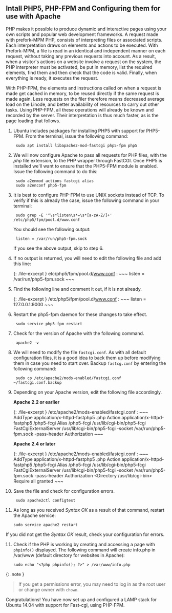 Intall PHP5, PHP-FPM and Configuring them for use with Apache
-------------------------------
PHP makes it possible to produce dynamic and interactive pages using your own scripts and popular web development frameworks. A request made with prefork-MPM PHP, consists of interpreting files or associated scripts. Each interpretation draws on elements and actions to be executed. With Prefork-MPM, a file is read in an identical and independent manner on each request, without taking any previous requests into account. As a result, when a visitor's actions on a website involve a request on the system, the PHP interpreter must be activated, be put in memory, list the required elements, find them and then check that the code is valid. Finally, when everything is ready, it executes the request.

With PHP-FPM, the elements and instructions called on when a request is made get cached in memory, to be reused directly if the same request is made again. Less requests on the filer therefore means decreased average load on the Linode, and better availability of resources to carry out other tasks. Using PHP-FPM, all these operations will already be known and recorded by the server. Their interpretation is thus much faster, as is the page loading that follows. 


1. Ubuntu includes packages for installing PHP5 with support for PHP5-FPM. From the terminal, issue the following command:

        sudo apt install libapache2-mod-fastcgi php5-fpm php5

2. We will now configure Apache to pass all requests for PHP files, with the _php_ file extension, to the PHP wrapper through FastCGI. Once PHP5 is installed we'll want to ensure that the PHP5-FPM module is enabled. Issue the following command to do this:

        sudo a2enmod actions fastcgi alias
        sudo a2enconf php5-fpm

3. It is best to configure PHP-FPM to use UNIX sockets instead of TCP. To verify if this is already the case, issue the following command in your terminal:

        sudo grep -E '^\s*listen\s*=\s*[a-zA-Z/]+' /etc/php5/fpm/pool.d/www.conf

    You should see the following output:

        listen = /var/run/php5-fpm.sock

    If you see the above output, skip to step 6.

3. If no output is returned, you will need to edit the following file and add this line:

    {: .file-excerpt } 
    etc/php5/fpm/pool.d/www.conf
    :   ~~~
        listen = /var/run/php5-fpm.sock
        ~~~

4. Find the following line and comment it out, if it is not already.

    {: .file-excerpt }
    /etc/php5/fpm/pool.d/www.conf
    :   ~~~
        listen = 127.0.0.1:9000
        ~~~

5. Restart the php5-fpm daemon for these changes to take effect.

        sudo service php5-fpm restart

6. Check for the version of Apache with the following command.

        apache2 -v

7. We will need to modify the file `fastcgi.conf`. As with all default configuration files, it is a good idea to back them up before modifying them in case you need to start over. Backup `fastcg.conf` by entering the following command:

        sudo cp /etc/apache2/mods-enabled/fastcgi.conf ~/fastcgi.conf.backup

8. Depending on your Apache version, edit the following file accordingly.

    **Apache 2.2 or earlier**

    {: .file-excerpt }
    /etc/apache2/mods-enabled/fastcgi.conf
    :   ~~~
        <IfModule mod_fastcgi.c>
         AddType application/x-httpd-fastphp5 .php
         Action application/x-httpd-fastphp5 /php5-fcgi
         Alias /php5-fcgi /usr/lib/cgi-bin/php5-fcgi
         FastCgiExternalServer /usr/lib/cgi-bin/php5-fcgi -socket /var/run/php5-fpm.sock -pass-header Authorization
        </IfModule>
        ~~~

    **Apache 2.4 or later**

    {: .file-excerpt }
    /etc/apache2/mods-enabled/fastcgi.conf
    :   ~~~
        <IfModule mod_fastcgi.c>
         AddType application/x-httpd-fastphp5 .php
         Action application/x-httpd-fastphp5 /php5-fcgi
         Alias /php5-fcgi /usr/lib/cgi-bin/php5-fcgi
         FastCgiExternalServer /usr/lib/cgi-bin/php5-fcgi -socket /var/run/php5-fpm.sock -pass-header Authorization
         <Directory /usr/lib/cgi-bin>
          Require all granted
         </Directory>
        </IfModule>
        ~~~

9. Save the file and check for configuration errors.

        sudo apache2ctl configtest

10. As long as you received _Syntax OK_ as a result of that command, restart the Apache service:

        sudo service apache2 restart

If you did not get the _Syntax OK_ result, check your configuration for errors.

11. Check if the PHP is working by creating and accessing a page with `phpinfo()` displayed. The following command will create info.php in /var/www (default directory for websites in Apache):

        sudo echo "<?php phpinfo(); ?>" > /var/www/info.php

 {: .note }
 >
 >If you get a permissions error, you may need to log in as the root user or change owner with `chown`.

Congratulations! You have now set up and configured a LAMP stack for Ubuntu 14.04 with support for Fast-cgi, using PHP-FPM.
